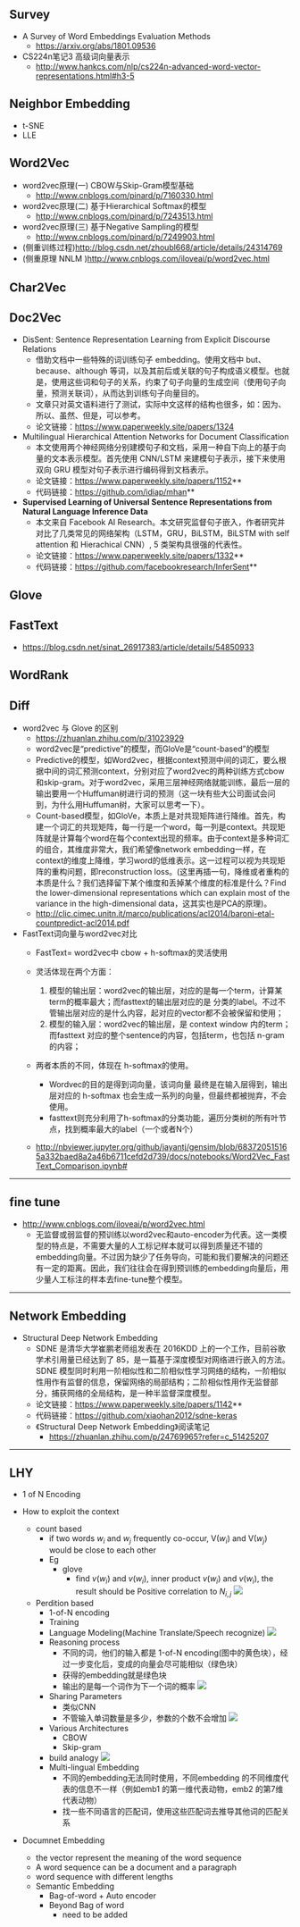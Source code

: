 
## Survey
- A Survey of Word Embeddings Evaluation Methods
	- https://arxiv.org/abs/1801.09536
- CS224n笔记3 高级词向量表示
    - http://www.hankcs.com/nlp/cs224n-advanced-word-vector-representations.html#h3-5


## Neighbor Embedding
+ t-SNE
+ LLE

## Word2Vec
- word2vec原理(一) CBOW与Skip-Gram模型基础
    - http://www.cnblogs.com/pinard/p/7160330.html
- word2vec原理(二) 基于Hierarchical Softmax的模型
    - http://www.cnblogs.com/pinard/p/7243513.html
- word2vec原理(三) 基于Negative Sampling的模型
    - http://www.cnblogs.com/pinard/p/7249903.html
- (侧重训练过程)http://blog.csdn.net/zhoubl668/article/details/24314769
- (侧重原理 NNLM )http://www.cnblogs.com/iloveai/p/word2vec.html

## Char2Vec

## Doc2Vec
- DisSent: Sentence Representation Learning from Explicit Discourse Relations
	- 借助文档中一些特殊的词训练句子 embedding。使用文档中 but、because、although 等词，以及其前后或关联的句子构成语义模型。也就是，使用这些词和句子的关系，约束了句子向量的生成空间（使用句子向量，预测关联词），从而达到训练句子向量目的。
  	- 文章只对英文语料进行了测试，实际中文这样的结构也很多，如：因为、所以、虽然、但是，可以参考。
   	- 论文链接：https://www.paperweekly.site/papers/1324
- Multilingual Hierarchical Attention Networks for Document Classification
	- 本文使用两个神经网络分别建模句子和文档，采用一种自下向上的基于向量的文本表示模型。首先使用 CNN/LSTM 来建模句子表示，接下来使用双向 GRU 模型对句子表示进行编码得到文档表示。
  	- 论文链接：https://www.paperweekly.site/papers/1152**
  	- 代码链接：https://github.com/idiap/mhan**
- **Supervised Learning of Universal Sentence Representations from Natural Language Inference Data**
	- 本文来自 Facebook AI Research。本文研究监督句子嵌入，作者研究并对比了几类常见的网络架构（LSTM，GRU，BiLSTM，BiLSTM with self attention 和 Hierachical CNN）, 5 类架构具很强的代表性。
  	- 论文链接：https://www.paperweekly.site/papers/1332**
  	- 代码链接：https://github.com/facebookresearch/InferSent**

## Glove

## FastText
- https://blog.csdn.net/sinat_26917383/article/details/54850933

## WordRank

## Diff 
- word2vec 与 Glove 的区别
    - https://zhuanlan.zhihu.com/p/31023929
    - word2vec是“predictive”的模型，而GloVe是“count-based”的模型
    - Predictive的模型，如Word2vec，根据context预测中间的词汇，要么根据中间的词汇预测context，分别对应了word2vec的两种训练方式cbow和skip-gram。对于word2vec，采用三层神经网络就能训练，最后一层的输出要用一个Huffuman树进行词的预测（这一块有些大公司面试会问到，为什么用Huffuman树，大家可以思考一下）。
    - Count-based模型，如GloVe，本质上是对共现矩阵进行降维。首先，构建一个词汇的共现矩阵，每一行是一个word，每一列是context。共现矩阵就是计算每个word在每个context出现的频率。由于context是多种词汇的组合，其维度非常大，我们希望像network embedding一样，在context的维度上降维，学习word的低维表示。这一过程可以视为共现矩阵的重构问题，即reconstruction loss。(这里再插一句，降维或者重构的本质是什么？我们选择留下某个维度和丢掉某个维度的标准是什么？Find the lower-dimensional representations which can explain most of the variance in the high-dimensional data，这其实也是PCA的原理)。
    - http://clic.cimec.unitn.it/marco/publications/acl2014/baroni-etal-countpredict-acl2014.pdf
- FastText词向量与word2vec对比 
    - FastText= word2vec中 cbow + h-softmax的灵活使用
    - 灵活体现在两个方面： 
        1. 模型的输出层：word2vec的输出层，对应的是每一个term，计算某term的概率最大；而fasttext的输出层对应的是 分类的label。不过不管输出层对应的是什么内容，起对应的vector都不会被保留和使用； 
        2. 模型的输入层：word2vec的输出层，是 context window 内的term；而fasttext 对应的整个sentence的内容，包括term，也包括 n-gram的内容；

    - 两者本质的不同，体现在 h-softmax的使用。 
        - Wordvec的目的是得到词向量，该词向量 最终是在输入层得到，输出层对应的 h-softmax 也会生成一系列的向量，但最终都被抛弃，不会使用。 
        - fasttext则充分利用了h-softmax的分类功能，遍历分类树的所有叶节点，找到概率最大的label（一个或者N个）
    - http://nbviewer.jupyter.org/github/jayantj/gensim/blob/683720515165a332baed8a2a46b6711cefd2d739/docs/notebooks/Word2Vec_FastText_Comparison.ipynb#


---

## fine tune
- http://www.cnblogs.com/iloveai/p/word2vec.html
	- 无监督或弱监督的预训练以word2vec和auto-encoder为代表。这一类模型的特点是，不需要大量的人工标记样本就可以得到质量还不错的embedding向量。不过因为缺少了任务导向，可能和我们要解决的问题还有一定的距离。因此，我们往往会在得到预训练的embedding向量后，用少量人工标注的样本去fine-tune整个模型。

---

## Network Embedding
- Structural Deep Network Embedding
 	- SDNE 是清华大学崔鹏老师组发表在 2016KDD 上的一个工作，目前谷歌学术引用量已经达到了 85，是一篇基于深度模型对网络进行嵌入的方法。
 SDNE 模型同时利用一阶相似性和二阶相似性学习网络的结构，一阶相似性用作有监督的信息，保留网络的局部结构；二阶相似性用作无监督部分，捕获网络的全局结构，是一种半监督深度模型。
 	- 论文链接：https://www.paperweekly.site/papers/1142**
 	- 代码链接：https://github.com/xiaohan2012/sdne-keras
	- 《Structural Deep Network Embedding》阅读笔记
		- https://zhuanlan.zhihu.com/p/24769965?refer=c_51425207


---
## LHY
+ 1 of N Encoding
+ How to exploit the context
	+ count based
		+  if two words $w_i$ and $w_j$ frequently co-occur, V($w_i$) and V($w_j$) would be close to each other
		+  Eg
			+ glove
				+ find $v(w_i)$ and $v(w_i)$, inner product $v(w_i)$ and $v(w_i)$, the result should be Positive correlation to $N_{i,j}$
			![](/home/apollo/Pictures/Emb1.png)
	+ Perdition based
		+ 1-of-N encoding
		+ Training
		+ Language Modeling(Machine Translate/Speech recognize)
			![](/home/apollo/Pictures/Emb2.png)
        + Reasoning process
        	+ 不同的词，他们的输入都是 1-of-N encoding(图中的黄色块），经过一步变化后，变成的向量会尽可能相似（绿色块）
        	+ 获得的embedding就是绿色块
        	+ 输出的是每一个词作为下一个词的概率
        	![](/home/apollo/Pictures/Emb3.png)
		+ Sharing Parameters
			+ 类似CNN
			+ 不管输入单词数量是多少，参数的个数不会增加
			![](/home/apollo/Pictures/Emb4.png)
        + Various Architectures
			+ CBOW
			+ Skip-gram
		+ build analogy
			![](/home/apollo/Pictures/Emb6.png)
		+ Multi-lingual Embedding
			+ 不同的embedding无法同时使用，不同embedding 的不同维度代表的信息不一样（例如emb1 的第一维代表动物，emb2 的第7维代表动物）
			+ 找一些不同语言的匹配词，使用这些匹配词去推导其他词的匹配关系

+ Documnet Embedding
	+ the vector represent the meaning of the word sequence
	+ A word sequence can be a document and a paragraph
	+ word sequence with different lengths
	+ Semantic Embedding
		+ Bag-of-word + Auto encoder
		+ Beyond Bag of word
			+ need to be added

